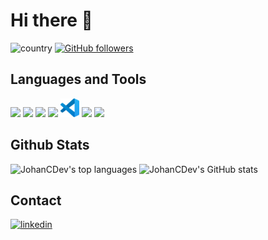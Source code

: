 # Hi there 👋

![country](https://img.shields.io/badge/🌐%20%20country-France-blue)
[![GitHub followers](https://img.shields.io/github/followers/JohanCDev.svg?style=social&label=Follow&maxAge=2592000)](https://github.com/JohanCDev?tab=followers)

## Languages and Tools

<code><img src="https://cdn.jsdelivr.net/npm/programming-languages-logos/src/cpp/cpp.png" height="30"></code>
<code><img src="https://cdn.jsdelivr.net/npm/programming-languages-logos/src/c/c.png" height="30"></code>
<code><img src="https://cdn.jsdelivr.net/npm/programming-languages-logos/src/swift/swift.png" height="30"></code>
<code><img src="https://marmelab.com/images/blog/react.png" height="30"></code>
<code><img src="https://raw.githubusercontent.com/github/explore/80688e429a7d4ef2fca1e82350fe8e3517d3494d/topics/visual-studio-code/visual-studio-code.png" height="30"></code>
<code><img src="https://www.freepngimg.com/download/logo/69421-logo-distribution-ubuntu-unix-linux-hd-image-free-png.png" height="30"></code>
<code><img src="https://upload.wikimedia.org/wikipedia/commons/thumb/e/e0/Git-logo.svg/1280px-Git-logo.svg.png" height="28"></code>

## Github Stats

![JohanCDev's top languages](https://github-readme-stats.vercel.app/api/top-langs/?username=JohanCDev&layout=compact&theme=vision-friendly-dark)
![JohanCDev's GitHub stats](https://github-readme-stats.vercel.app/api?username=JohanCDev&show_icons=true&theme=great-gatsby)

## Contact

[![linkedin](https://img.shields.io/badge/LinkedIn-blue?style=flat&logo=linkedin&labelColor=blue)](https://www.linkedin.com/in/johan-chrillesen/)
